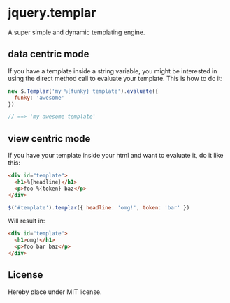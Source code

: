 jquery.templar
==============

A super simple and dynamic templating engine.

## data centric mode

If you have a template inside a string variable, you might be interested in using
the direct method call to evaluate your template. This is how to do it:

```js
new $.Templar('my %{funky} template').evaluate({
  funky: 'awesome'
})

// ==> 'my awesome template'
```

## view centric mode

If you have your template inside your html and want to evaluate it, do it like this:

```html
<div id="template">
  <h1>%{headline}</h1>
  <p>foo %{token} baz</p>
</div>
```

```js
$('#template').templar({ headline: 'omg!', token: 'bar' })
```

Will result in:

```html
<div id="template">
  <h1>omg!</h1>
  <p>foo bar baz</p>
</div>
```

## License

Hereby place under MIT license.